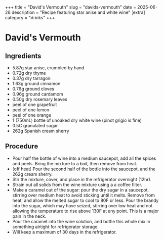 +++
title = "David's Vermouth"
slug = "davids-vermouth"
date = 2025-06-26
description = "Recipe featuring star anise and white wine"
[extra]
  category = "drinks"
+++

# David's Vermouth

## Ingredients
* 5.87g star anise, crumbled by hand
* 0.72g dry thyme
* 0.37g dry tarragon
* 1.63g ground cinnamon
* 0.76g ground cloves
* 0.96g ground cardamom
* 0.50g dry rosemary leaves
* peel of one grapefruit
* peel of one lemon
* peel of one orange
* 1 (750mL) bottle of unoaked dry white wine (pinot grigio is fine)
* 0.5C granulated sugar
* 262g Spanish cream sherry

## Procedure
* Pour half the bottle of wine into a medium saucepot, add all the spices and peels. Bring the mixture to a boil, then remove from heat.
* (off heat) Pour the second half of the bottle into the saucepot, and the 262g cream sherry.
* Stir the mixture, cover, and place in the refrigerator overnight (12hr).
* Strain out all solids from the wine mixture using a a coffee filter.
* Make a caramel out of the sugar: pour the dry sugar in a saucepot, stirring over medium heat to avoid sticking until it melts. Remove from heat, and allow the melted sugar to cool to 80F or less. Pour the brandy into the sugar, which may have seized, stirring over low heat and not allowing the temperature to rise above 130F at any point. This is a major pain in the neck.
* Pour the caramel into the wine solution, and bottle this whole mix in something airtight for refrigerator storage.
* Will keep a maximum of 30 days in the refrigerator.
